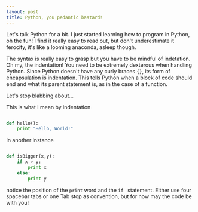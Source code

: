 ```yaml
---
layout: post
title: Python, you pedantic bastard!
---
```


Let's talk Python for a bit. I just started learning how to program in Python, oh the fun! I find it really easy to read out, but don't underestimate it ferocity, it's like a looming anaconda, asleep though.

The syntax is really easy to grasp but you have to be mindful of indetation. Oh my, the indentation! You need to be extremely dexterous when handling Python. Since Python doesn't have any curly braces ```{}```, its form of encapsulation is indentation. This tells Python when a block of code should end and what its parent statement is, as in the case of a function.

Let's stop blabbing about...

This is what I mean by indentation

```python

def hello():
    print "Hello, World!"

```
In another instance

```python

def isBigger(x,y):
    if x > y:
        print x
    else:
        print y

```
notice the position of the ```print``` word and the ```if ``` statement. Either use four spacebar tabs or one Tab stop as convention, but for now may the code be with you!